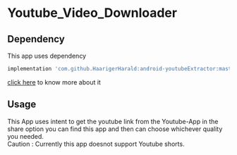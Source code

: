 # Youtube_Video_Downloader
## Dependency 
This app uses dependency  
```js
implementation 'com.github.HaarigerHarald:android-youtubeExtractor:master-SNAPSHOT'
```  
[click here](https://github.com/HaarigerHarald/android-youtubeExtractor) to know more about it
## Usage
This App uses intent to get the youtube link from the Youtube-App in the share option you can find this app and then can choose whichever quality you needed.  
Caution : Currently this app doesnot support Youtube shorts.
